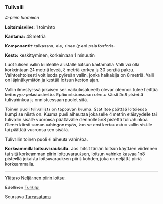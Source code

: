 ### Tulivalli

*4-piirin luominen*

**Loitsimisviive:** 1 toiminto

**Kantama:** 48 metriä

**Komponentit:** taikasana, ele, aines (pieni pala fosforia)

**Kesto:** keskittyminen, korkeintaan 1 minuutin

Luot tulisen vallin kiinteälle alustalle loitsun kantamalla. Valli voi olla korkeintaan 24 metriä leveä, 8 metriä korkea ja 30 senttiä paksu. Vaihtoehtoisesti voit luoda pyöreän vallin, jonka halkaisija on 8 metriä. Valli on läpinäkymätön ja kestää loitsun keston ajan.

Vallin ilmestyessä jokaisen sen vaikutusalueella olevan olennon tulee heittää ketteryys-pelastusheitto. Epäonnistuessaan olento kärsii 5n8 pistettä tulivahinkoa ja onnistuessaan puolet siitä.

Toinen puoli tulivallista on tappavan kuuma. Saat itse päättää loitsiessa kumpi se niistä on. Kuuma puoli aiheuttaa jokaiselle 4 metrin etäisyydelle tai tulivallin sisälle vuoronsa päättävälle olennolle 5n8 pistettä tulivahinkoa. Olento kärsii saman vahingon myös, kun se ensi kertaa astuu vallin sisälle tai päättää vuoronsa sen sisällä.

Tulivallin toinen puoli ei aiheuta vahinkoa. 

**Korkeammilla loitsuvarauksilla.** Jos loitsit tämän loitsun käyttäen viidennen tai sitä korkeamman piirin loitsuvarauksen, loitsun vahinko kasvaa 1n8 pisteellä jokaista loitsuvarauksen piiriä kohden, joka on neljättä piiriä korkeammalla.

----

Ylätaso [Neljännen piirin loitsut](4_piirin_loitsut.md)

Edellinen [Tulikilpi](Tulikilpi.md)

Seuraava [Turvasatama](Turvasatama.md)
